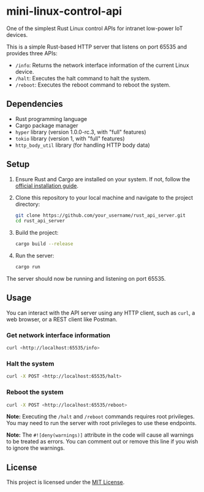 # mini-linux-control-api

One of the simplest Rust Linux control APIs for intranet low-power IoT devices.

This is a simple Rust-based HTTP server that listens on port 65535 and provides three APIs:

- `/info`: Returns the network interface information of the current Linux device.
- `/halt`: Executes the halt command to halt the system.
- `/reboot`: Executes the reboot command to reboot the system.

## Dependencies

- Rust programming language
- Cargo package manager
- `hyper` library (version 1.0.0-rc.3, with "full" features)
- `tokio` library (version 1, with "full" features)
- `http_body_util` library (for handling HTTP body data)

## Setup

1. Ensure Rust and Cargo are installed on your system. If not, follow the [official installation guide](https://www.rust-lang.org/tools/install).

2. Clone this repository to your local machine and navigate to the project directory:

    ```sh
    git clone https://github.com/your_username/rust_api_server.git
    cd rust_api_server
    ```

3. Build the project:

    ```sh
    cargo build --release
    ```

4. Run the server:

    ```sh
    cargo run
    ```

The server should now be running and listening on port 65535.

## Usage

You can interact with the API server using any HTTP client, such as `curl`, a web browser, or a REST client like Postman.

### Get network interface information

```sh
curl <http://localhost:65535/info>
```

### Halt the system

```sh
curl -X POST <http://localhost:65535/halt>
```

### Reboot the system

```sh
curl -X POST <http://localhost:65535/reboot>
```

**Note:** Executing the `/halt` and `/reboot` commands requires root privileges. You may need to run the server with root privileges to use these endpoints.

**Note:** The `#![deny(warnings)]` attribute in the code will cause all warnings to be treated as errors. You can comment out or remove this line if you wish to ignore the warnings.

## License

This project is licensed under the [MIT License](LICENSE).

